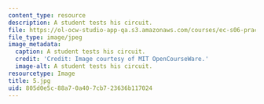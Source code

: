 ```yaml
---
content_type: resource
description: A student tests his circuit.
file: https://ol-ocw-studio-app-qa.s3.amazonaws.com/courses/ec-s06-practical-electronics-fall-2004/805d0e5c88a70a407cb723636b117024_5.jpg
file_type: image/jpeg
image_metadata:
  caption: A student tests his circuit.
  credit: 'Credit: Image courtesy of MIT OpenCourseWare.'
  image-alt: A student tests his circuit.
resourcetype: Image
title: 5.jpg
uid: 805d0e5c-88a7-0a40-7cb7-23636b117024
---
```

